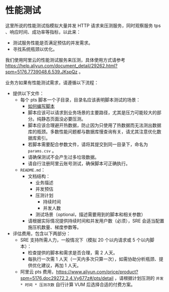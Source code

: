 # 性能测试

这里所说的性能测试指模拟大量并发 HTTP 请求来压测服务，同时观察服务 tps 、响应时间、成功率等指标，以此来：

- 测试服务性能是否满足预估的并发需求。
- 寻找系统瓶颈以优化。

我们使用阿里云的性能测试服务来压测，具体使用方式请参考 https://help.aliyun.com/document_detail/29262.html?spm=5176.7739048.6.539.JKspQz 。

业务方如果有性能测试需求，请遵循以下流程：

- 提供以下文件：
    - 每个 pts 脚本一个子目录，目录名应该表明脚本测试的场景：
        - [如何编写脚本](https://help.aliyun.com/document_detail/54843.html?spm=5176.2020520153.0.0.782dd422uofHXJ)
        - 脚本应该可以请求到业务场景的主要路径，尤其是压力可能较大的部分。纯静态页面没必要压测。
        - 脚本应该合理避开热数据，防止因为只使用了热数据而无法测出数据库的瓶颈。多数性能问题都与数据库慢查询有关，请尤其注意优化数据库索引。
        - 若脚本需要配合参数文件，请将其提交到同一目录下，命名为 `params.csv` 。
        - 请确保测试不会产生过多垃圾数据。
        - 请自行注册阿里云账号测试，确保脚本可正确执行。
    - `README.md`：
        - 文档结构：
            - 业务描述
            - 并发预估
            - 压测计划
                - 持续时间
                - 并发人数
            - 测试场景（optional，描述需要用到的脚本和相关参数）
        - 请根据实际情况提供持续时间和并发用户数（必须），SRE 会适当配置施压机数量、梯度参数等。
- 评估费用，包含以下两部分：
    - SRE 支持所需人力，一般情况下（模拟 20 个以内请求或 5 个以内脚本）：
        - 检查提供的脚本和需求是否合理，需 2 人天。
        - 每执行一次需 1 人天（一天内多次只算一次），如需协助分析瓶颈、提供优化建议，再加 1 人天。
    - 阿里云 pts 费用，https://www.aliyun.com/price/product?spm=5176.doc29272.2.4.Vy677z#/pts/detail ，请根据计划压测的 `并发 * 时间 * 压测次数` 自行计算 VUM 后选择合适的付费方案。
